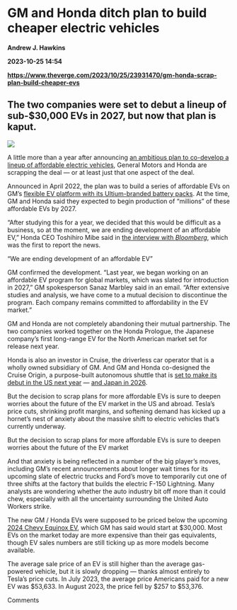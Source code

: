 # GM and Honda ditch plan to build cheaper electric vehicles
**Andrew J. Hawkins**

**2023-10-25 14:54**

**https://www.theverge.com/2023/10/25/23931470/gm-honda-scrap-plan-build-cheaper-evs**

The two companies were set to debut a lineup of sub-$30,000 EVs in 2027, but now that plan is kaput.
----------------------------------------------------------------------------------------------------

![](https://cdn.vox-cdn.com/thumbor/ePrXNrTGQOsqC0dAGS3cGMeQ5IE=/0x0:1920x1080/1200x628/filters:focal(960x540:961x541)/cdn.vox-cdn.com/uploads/chorus_asset/file/25030402/gm_honda_16x9.jpeg)

A little more than a year after announcing [an ambitious plan to co-develop a lineup of affordable electric vehicles](https://www.theverge.com/2022/4/5/23011201/gm-honda-ev-partnership-millions-affordable-2027), General Motors and Honda are scrapping the deal — or at least just that one aspect of the deal.

Announced in April 2022, the plan was to build a series of affordable EVs on GM’s [flexible EV platform with its Ultium-branded battery packs](https://www.theverge.com/2020/3/4/21164513/gm-ev-platform-architecture-battery-ultium-tesla). At the time, GM and Honda said they expected to begin production of “millions” of these affordable EVs by 2027.

“After studying this for a year, we decided that this would be difficult as a business, so at the moment, we are ending development of an affordable EV,” Honda CEO Toshihiro Mibe said in [the interview with _Bloomberg_](https://www.bloomberg.com/news/articles/2023-10-25/honda-ceo-says-scrapping-plans-with-gm-to-develop-smaller-evs), which was the first to report the news.

“We are ending development of an affordable EV”

GM confirmed the development. “Last year, we began working on an affordable EV program for global markets, which was slated for introduction in 2027,” GM spokesperson Sanaz Marbley said in an email. “After extensive studies and analysis, we have come to a mutual decision to discontinue the program. Each company remains committed to affordability in the EV market.”

GM and Honda are not completely abandoning their mutual partnership. The two companies worked together on the Honda Prologue, the Japanese company’s first long-range EV for the North American market set for release next year.

Honda is also an investor in Cruise, the driverless car operator that is a wholly owned subsidiary of GM. And GM and Honda co-designed the Cruise Origin, a purpose-built autonomous shuttle that is [set to make its debut in the US next year](https://www.theverge.com/2023/9/7/23863390/cruise-origin-robotaxi-regulatory-approval-nhtsa) — [and Japan in 2026](https://www.theverge.com/2023/10/19/23923882/gm-honda-launch-cruise-robotaxis-japan-2026).

But the decision to scrap plans for more affordable EVs is sure to deepen worries about the future of the EV market in the US and abroad. Tesla’s price cuts, shrinking profit margins, and softening demand has kicked up a hornet’s nest of anxiety about the massive shift to electric vehicles that’s currently underway.

But the decision to scrap plans for more affordable EVs is sure to deepen worries about the future of the EV market

And that anxiety is being reflected in a number of the big player’s moves, including GM’s recent announcements about longer wait times for its upcoming slate of electric trucks and Ford’s move to temporarily cut one of three shifts at the factory that builds the electric F-150 Lightning. Many analysts are wondering whether the auto industry bit off more than it could chew, especially with all the uncertainty surrounding the United Auto Workers strike.

The new GM / Honda EVs were supposed to be priced below the upcoming [2024 Chevy Equinox EV](https://www.theverge.com/2022/1/5/22868410/gm-chevy-equinox-blazer-ev-announced-ces), which GM has said would start at $30,000. Most EVs on the market today are more expensive than their gas equivalents, though EV sales numbers are still ticking up as more models become available.

The average sale price of an EV is still higher than the average gas-powered vehicle, but it is slowly dropping — thanks almost entirely to Tesla’s price cuts. In July 2023, the average price Americans paid for a new EV was $53,633. In August 2023, the price fell by $257 to $53,376.

Comments